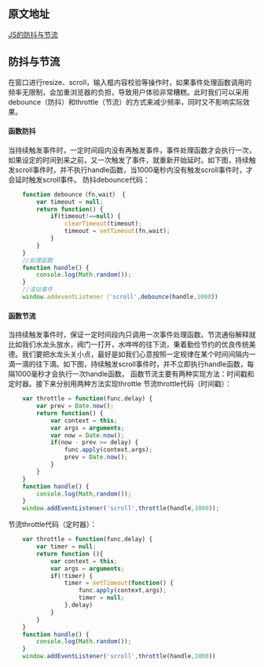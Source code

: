 ## 原文地址
[JS的防抖与节流](https://mp.weixin.qq.com/s/Vkshf-nEDwo2ODUJhxgzVA)

## 防抖与节流
在窗口进行resize、scroll，输入框内容校验等操作时，如果事件处理函数调用的频率无限制，会加重浏览器的负担，导致用户体验非常糟糕。此时我们可以采用debounce（防抖）和throttle（节流）的方式来减少频率，同时又不影响实际效果。

#### 函数防抖
当持续触发事件时，一定时间段内没有再触发事件，事件处理函数才会执行一次，如果设定的时间到来之前，又一次触发了事件，就重新开始延时。如下图，持续触发scroll事件时，并不执行handle函数，当1000毫秒内没有触发scroll事件时，才会延时触发scroll事件。
防抖debounce代码：
```js
	function debounce（fn,wait） {
		var timeout = null;
		return function() {
			if(timeout!==null) {
				clearTimeout(timeout);
				timeout = setTimeout(fn,wait);
			}
		}
	}
	//处理函数
	function handle() {
		console.log(Math.random());
	}
	//滚动事件
	window.addeventListener（'scroll',debounce(handle,1000))
```

#### 函数节流
当持续触发事件时，保证一定时间段内只调用一次事件处理函数。节流通俗解释就比如我们水龙头放水，阀门一打开，水哗哗的往下流，秉着勤俭节约的优良传统美德。我们要把水龙头关小点，最好是如我们心意按照一定规律在某个时间间隔内一滴一滴的往下滴。如下图，持续触发scroll事件时，并不立即执行handle函数，每隔1000毫秒才会执行一次handle函数。
函数节流主要有两种实现方法：时间戳和定时器。接下来分别用两种方法实现throttle
节流throttle代码（时间戳）：
```js
	var throttle = function(func,delay) {
		var prev = Date.now();
		return function() {
			var context = this;
			var args = arguments;
			var now = Date.now();
			if(now - prev >= delay) {
				func.apply(context,args);
				prev = Date.now();
			}
		}
	}
	function handle() {
		console.log(Math,random());
	}
	window.addEventListener('scroll',throttle(handle,1000));
```	
节流throttle代码（定时器）：
	
```js
	var throttle = function(func,delay) {
		var timer = null;
		return function (){
			var context = this;
			var args = arguments;
			if(!timer) {
				timer = setTimeout(function() {
					func.apply(context,args);
					timer = null;
				},delay)
			}
		}
	}
	function handle() {
		console.log(Math.random());
	}
	window.addEventListener('scroll',throttle(handle,1000))
```
	
	
	
	
	
	
	
	
	
	
	
	
	
	
	
	
```